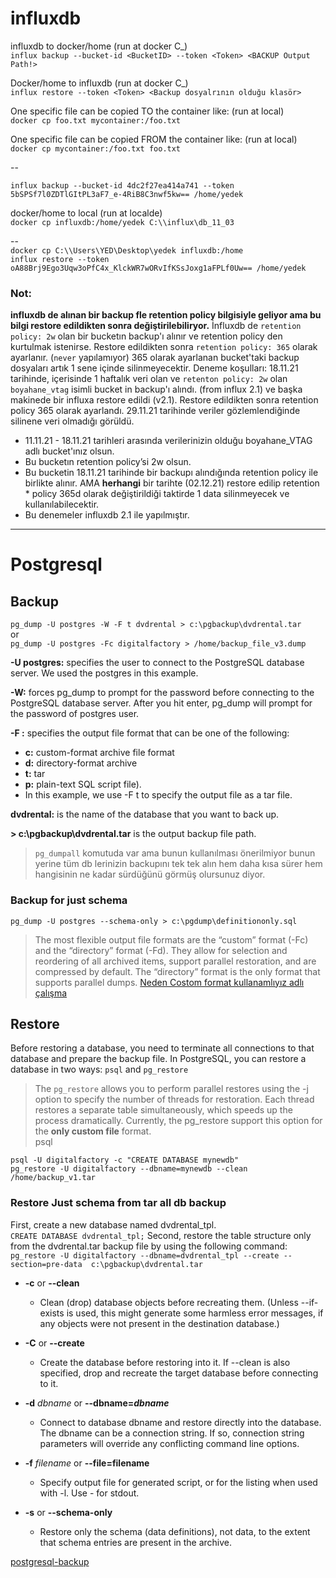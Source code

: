 # influxdb

influxdb to docker/home (run at docker C_)  
`influx backup --bucket-id <BucketID> --token <Token> <BACKUP Output Path!>`  

Docker/home to influxdb  (run at docker C_)  
`influx restore --token <Token> <Backup dosyalrının olduğu klasör>`  

One specific file can be copied TO the container like: (run at local)  
`docker cp foo.txt mycontainer:/foo.txt`  

One specific file can be copied FROM the container like: (run at local)  
`docker cp mycontainer:/foo.txt foo.txt`

-- 

`influx backup --bucket-id 4dc2f27ea414a741 --token 5bSPSf7l0ZDTlGItPL3aF7_e-4RiB8C3nwf5kw== /home/yedek`

docker/home to local (run at localde)  
`docker cp influxdb:/home/yedek C:\\influx\db_11_03`

--   
`docker cp C:\\Users\YED\Desktop\yedek influxdb:/home`  
`influx restore --token oA88Brj9Ego3Uqw3oPfC4x_KlckWR7wORvIfKSsJoxg1aFPLf0Uw== /home/yedek`  

### Not:  
**influxdb de alınan bir backup fle retention policy bilgisiyle geliyor ama bu bilgi restore edildikten sonra değiştirilebiliryor.**
İnfluxdb de `retention policy: 2w` olan bir bucketın backup'ı alınır ve retention policy den kurtulmak istenirse. Restore edildikten sonra `retention policy: 365` olarak ayarlanır. (`never` yapılamıyor) 365 olarak ayarlanan bucket'taki backup dosyaları artık 1 sene içinde silinmeyecektir. Deneme koşulları: 18.11.21 tarihinde, içerisinde 1 haftalık veri olan ve `retenton policy: 2w` olan `boyahane_vtag` isimli bucket in backup'ı alındı. (from influx 2.1) ve başka makinede bir influxa restore edildi (v2.1). Restore edildikten sonra retention policy 365 olarak ayarlandı. 29.11.21 tarihinde veriler gözlemlendiğinde silinene veri olmadığı görüldü.

* 11.11.21 - 18.11.21 tarihleri arasında  verilerinizin olduğu boyahane_VTAG adlı bucket'ınız olsun.  
* Bu bucketın retention policy’si 2w olsun.  
* Bu bucketin 18.11.21 tarihinde bir backupı alındığında retention policy ile birlikte alınır. AMA **herhangi** bir tarihte (02.12.21) restore edilip retention * policy 365d olarak değiştirildiği taktirde 1 data silinmeyecek ve kullanılabilecektir.
* Bu denemeler influxdb 2.1 ile yapılmıştır.

--------------------------------------------------------------------------------------------------------------
# Postgresql  
## Backup

`pg_dump -U postgres -W -F t dvdrental > c:\pgbackup\dvdrental.tar`  
  or  
`pg_dump -U postgres -Fc digitalfactory > /home/backup_file_v3.dump`

**-U postgres:**  specifies the user to connect to the PostgreSQL database server. We used the postgres in this example.  

**-W:**  forces pg_dump to prompt for the password before connecting to the PostgreSQL database server. After you hit enter, pg_dump will prompt for the password of postgres user.  

**-F :** specifies the output file format that can be one of the following:  
  - **c:** custom-format archive file format  
  - **d:** directory-format archive  
  - **t:** tar  
  - **p:** plain-text SQL script file).  
  - In this example, we use  -F t to specify the output file as a tar file.  
   
**dvdrental:** is the name of the database that you want to back up. 

**> c:\pgbackup\dvdrental.tar** is the output backup file path.  

> `pg_dumpall` komutuda var ama bunun kullanılması önerilmiyor bunun yerine tüm db lerinizin backupını tek tek alın hem daha kısa sürer hem hangisinin ne kadar sürdüğünü görmüş olursunuz diyor.

  ### Backup for just schema

  `pg_dump -U postgres --schema-only > c:\pgdump\definitiononly.sql`  
  
 
> The most flexible output file formats are the “custom” format (-Fc) and the “directory” format (-Fd). They allow for selection and reordering of all archived items, support parallel restoration, and are compressed by default. The “directory” format is the only format that supports parallel dumps. 
> [Neden Costom format kullanamlıyız adlı çalışma](http://zevross.com/blog/2014/06/11/use-postgresqls-custom-format-to-efficiently-backup-and-restore-tables/)

 
 ## Restore
 Before restoring a database, you need to terminate all connections to that database and prepare the backup file. In PostgreSQL, you can restore a database in two ways: `psql` and `pg_restore`

> The  `pg_restore` allows you to perform parallel restores using the  -j option to specify the number of threads for restoration. Each thread restores a separate table simultaneously, which speeds up the process dramatically. Currently, the  pg_restore support this option for the **only custom file** format.  
psql  

```
psql -U digitalfactory -c "CREATE DATABASE mynewdb"
pg_restore -U digitalfactory --dbname=mynewdb --clean /home/backup_v1.tar
```

### Restore Just schema from tar all db backup
First, create a new database named dvdrental_tpl.  
`CREATE DATABASE dvdrental_tpl;`
Second, restore the table structure only from the dvdrental.tar backup file by using the following command:
`pg_restore -U digitalfactory --dbname=dvdrental_tpl --create --section=pre-data  c:\pgbackup\dvdrental.tar`

  - **-c**  or **--clean**
    - Clean (drop) database objects before recreating them. (Unless --if-exists is used, this might generate some harmless error messages, if any objects were not    present in the destination database.)  

  - **-C** or **--create**  
    - Create the database before restoring into it. If --clean is also specified, drop and recreate the target database before connecting to it.

  - **-d** *dbname*  or **--dbname=*dbname***  
    - Connect to database dbname and restore directly into the database. The dbname can be a connection string. If so, connection string parameters will override any conflicting command line options. 
    
  - **-f** *filename* or **--file=filename**  
    - Specify output file for generated script, or for the listing when used with -l. Use - for stdout.
  
  - **-s** or **--schema-only**  
    - Restore only the schema (data definitions), not data, to the extent that schema entries are present in the archive.
  
  [postgresql-backup](https://www.postgresqltutorial.com/postgresql-backup-database/)
